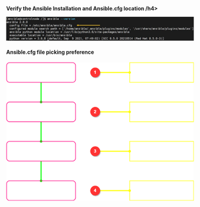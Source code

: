 <h4>Verify the Ansible Installation and Ansible.cfg location /h4>

![image](https://github.com/vijayendrar/devsecops/blob/main/Ansible/images/version.jpg)

<h4>Ansible.cfg file picking preference</h4>

![image](https://github.com/vijayendrar/devsecops/blob/main/Ansible/images/configp.png)